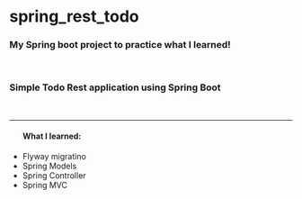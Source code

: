 # spring_rest_todo
<h3>My Spring boot project to practice what I learned!</h3><br/>
<h3>Simple Todo Rest application using Spring Boot</h3><br/>
<hr/>
<ul><h4>What I learned:</h4>
<li>Flyway migratino</li>
<li>Spring Models</li>
<li>Spring Controller</li>
<li>Spring MVC</li>
</ul>

